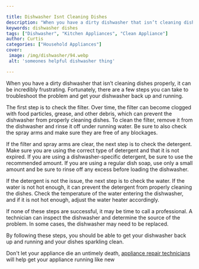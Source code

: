```yaml
---

title: Dishwasher Isnt Cleaning Dishes
description: "When you have a dirty dishwasher that isn’t cleaning dishes properly, it can be incredibly frustrating. Fortunately, there are a f...get more detail"
keywords: dishwasher dishes
tags: ["Dishwasher", "Kitchen Appliances", "Clean Appliance"]
author: Curtis
categories: ["Household Appliances"]
cover: 
 image: /img/dishwasher/94.webp
 alt: 'someones helpful dishwasher thing'

---
```


When you have a dirty dishwasher that isn’t cleaning dishes properly, it can be incredibly frustrating. Fortunately, there are a few steps you can take to troubleshoot the problem and get your dishwasher back up and running.

The first step is to check the filter. Over time, the filter can become clogged with food particles, grease, and other debris, which can prevent the dishwasher from properly cleaning dishes. To clean the filter, remove it from the dishwasher and rinse it off under running water. Be sure to also check the spray arms and make sure they are free of any blockages.

If the filter and spray arms are clear, the next step is to check the detergent. Make sure you are using the correct type of detergent and that it is not expired. If you are using a dishwasher-specific detergent, be sure to use the recommended amount. If you are using a regular dish soap, use only a small amount and be sure to rinse off any excess before loading the dishwasher.

If the detergent is not the issue, the next step is to check the water. If the water is not hot enough, it can prevent the detergent from properly cleaning the dishes. Check the temperature of the water entering the dishwasher, and if it is not hot enough, adjust the water heater accordingly.

If none of these steps are successful, it may be time to call a professional. A technician can inspect the dishwasher and determine the source of the problem. In some cases, the dishwasher may need to be replaced.

By following these steps, you should be able to get your dishwasher back up and running and your dishes sparkling clean.

Don't let your appliance die an untimely death, <a href="/pages/appliance-repair-technicians/">appliance repair technicians</a> will help get your appliance running like new